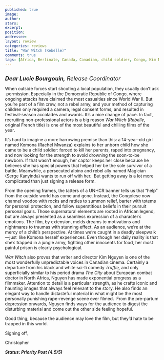 ```yaml
---
published: true
image:
author: 
stars: 
excerpt: 
position: 
addressee: 
layout: review
categories: reviews
title: "War Witch (Rebelle)"
comments: true
tags: [Africa, Berlinale, Canada, Canadian, child soldier, Congo, Kim Nguyen, Oscar, Rachel Mwanza, Rebelle, Uncategorized, war, War Witch]
---
```

<div><p><span class="full-image-block ssNonEditable"><span><a href="/letters/2012/10/5/war-witch-rebelle.html"><img src="http://static.squarespace.com/static/5005f6bcc4aa41161b33e89e/5329cf1fe4b07c068ebf74de/5329cf1fe4b07c068ebf76c2/1349441309011/War%20Witch.jpg" alt="" /></a></span></span></p>
<p><em style="font-size:130%;"><strong>Dear Lucie Bourgouin,</strong> Release Coordinator</em></p>
<p>When outside forces start shooting a local population, they usually don&rsquo;t ask &nbsp;permission. Especially in the Democratic Republic of Congo, where ongoing attacks have claimed the most casualties since World War II. But you&rsquo;re part of a film crew, not a rebel army, and your method of capturing children only required a camera, legal consent forms, and resulted in festival-season accolades and awards. It&rsquo;s a nice change of pace. In fact, recruiting non-professional actors is a big reason <em>War Witch</em> (<em>Rebelle</em>, original French title) is one of the most beautiful and chilling films of the year.</p>
<p>It&rsquo;s hard to imagine a more harrowing premise than this: a 14-year-old girl named Komona (Rachel Mwanza) explains to her unborn child how she came to be a child soldier: forced to kill her parents, raped into pregnancy, and now looking for the strength to avoid drowning the soon-to-be newborn. If that wasn&rsquo;t enough, her captor keeps her close because he believes she has special powers that helped her be the sole survivor of a battle. Meanwhile, a persecuted albino and rebel ally named Magician (Serge Kanyinda) wants to run off with her. &nbsp;But getting away is a lot more complicated than just signing a release form.</p>
<p>From the opening frames, the tatters of a UNHCR banner tells us that &ldquo;help&rdquo; from the outside world has come and gone. Instead, the Congolese now channel voodoo with rocks and rattles to summon relief, barter with totems for personal protection, and follow superstitious beliefs in their pursuit personal goals. Those supernatural elements are rooted in African legend, but are always presented as a seamless expression of a character&rsquo;s emotions. The film, by extension, melds dreams to motivations and nightmares to traumas with stunning effect. As an audience, we&rsquo;re at the mercy of a child&rsquo;s perspective. At times we&rsquo;re caught in a deadly sleepwalk&mdash;just &nbsp;like Komona herself experiences. Even though her daily reality is that she&rsquo;s trapped in a jungle army, fighting other innocents for food, her most painful prison is clearly psychological.</p>
<p><em>War Witch</em> also proves that writer and director Kim Nguyen is one of the most wonderfully unpredictable voices in Canadian cinema. Certainly a departure from his black and white sci-fi comedy <em>Truffle, </em>and only superficially similar to his period drama <em>The City</em> about European combat doctor in North Africa, Nguyen has made exponential progress as a filmmaker. Attention to detail is a particular strength, as he crafts iconic and haunting images that always feel relevant to the story. He also finds an elegant way to handle distasteful material in what might be the most personally punishing rape-revenge scene ever filmed.&nbsp; From the pre-partum depression onwards, Nguyen finds ways for the audience to digest the disturbing material and come out the other side feeling hopeful.</p>
<p>Good thing, because the audience may love the film, but they&rsquo;d hate to be trapped in this world.</p>
<p>Signing off,</p>
<p>Christopher</p>
<p><strong><em>Status: Priority Post (4.5/5)</em></strong></p></div>

